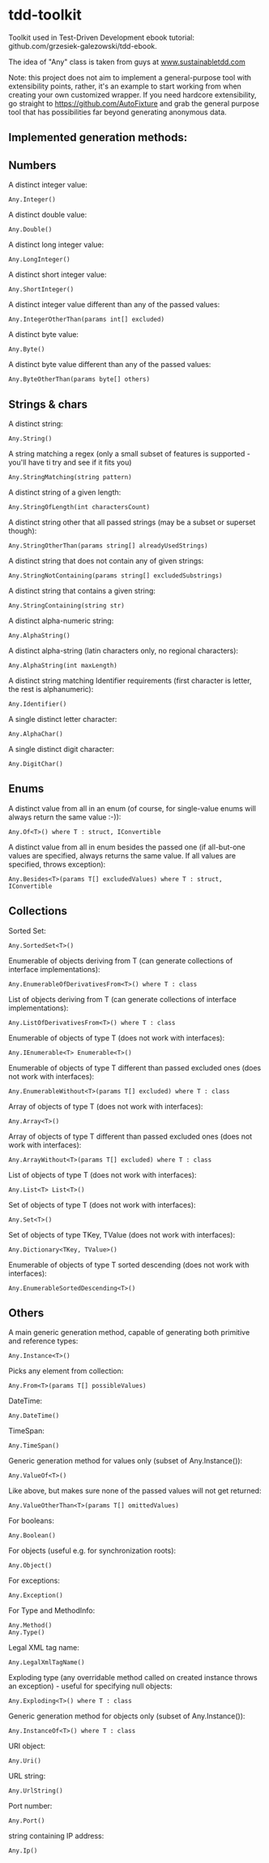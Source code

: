tdd-toolkit
===========

Toolkit used in Test-Driven Development ebook tutorial: github.com/grzesiek-galezowski/tdd-ebook.

The idea of "Any" class is taken from guys at www.sustainabletdd.com

Note: this project does not aim to implement a general-purpose tool with extensibility points, rather, it's an example to start working from when creating your own customized wrapper. If you need hardcore extensibility, go straight to https://github.com/AutoFixture and grab the general purpose tool that has possibilities far beyond generating anonymous data.

Implemented generation methods:
-

Numbers
-

A distinct integer value:  

    Any.Integer()
    
A distinct double value:  
    
    Any.Double()
    
A distinct long integer value:  
    
    Any.LongInteger()
    
A distinct short integer value:      
    
    Any.ShortInteger()
    
A distinct integer value different than any of the passed values:  
    
    Any.IntegerOtherThan(params int[] excluded)
    
A distinct byte value:
    
    Any.Byte()
    
A distinct byte value different than any of the passed values:      
    
    Any.ByteOtherThan(params byte[] others)

Strings & chars
-

A distinct string:

    Any.String()
    
A string matching a regex (only a small subset of features is supported - you'll have ti try and see if it fits you)
    
    Any.StringMatching(string pattern)
    
A distinct string of a given length:
    
    Any.StringOfLength(int charactersCount)
    
A distinct string other that all passed strings (may be a subset or superset though):
    
    Any.StringOtherThan(params string[] alreadyUsedStrings)
    
A distinct string that does not contain any of given strings:
    
    Any.StringNotContaining(params string[] excludedSubstrings)
    
A distinct string that contains a given string:
    
    Any.StringContaining(string str)
    
A distinct alpha-numeric string:
    
    Any.AlphaString()
    
A distinct alpha-string (latin characters only, no regional characters):
    
    Any.AlphaString(int maxLength)
    
A distinct string matching Identifier requirements (first character is letter, the rest is alphanumeric):
    
    Any.Identifier()
    
A single distinct letter character:
    
    Any.AlphaChar()
    
A single distinct digit character:
    
    Any.DigitChar()

Enums
-

A distinct value from all in an enum (of course, for single-value enums will always return the same value :-)):

    Any.Of<T>() where T : struct, IConvertible
    
A distinct value from all in enum besides the passed one (if all-but-one values are specified, always returns the same value. If all values are specified, throws exception):
    
    Any.Besides<T>(params T[] excludedValues) where T : struct, IConvertible
    
Collections
-

Sorted Set:

    Any.SortedSet<T>()
    
Enumerable of objects deriving from T (can generate collections of interface implementations):
    
    Any.EnumerableOfDerivativesFrom<T>() where T : class
    
List of objects deriving from T (can generate collections of interface implementations):    
    
    Any.ListOfDerivativesFrom<T>() where T : class
    
Enumerable of objects of type T (does not work with interfaces):
    
    Any.IEnumerable<T> Enumerable<T>()
    
Enumerable of objects of type T different than passed excluded ones (does not work with interfaces):

    Any.EnumerableWithout<T>(params T[] excluded) where T : class
    
Array of objects of type T (does not work with interfaces):

    Any.Array<T>()
    
Array of objects of type T different than passed excluded ones (does not work with interfaces):
    
    Any.ArrayWithout<T>(params T[] excluded) where T : class
    
List of objects of type T (does not work with interfaces):
    
    Any.List<T> List<T>()
    
Set of objects of type T (does not work with interfaces):
    
    Any.Set<T>()
    
Set of objects of type TKey, TValue (does not work with interfaces):    
    
    Any.Dictionary<TKey, TValue>()
    
Enumerable of objects of type T sorted descending (does not work with interfaces):
    
    Any.EnumerableSortedDescending<T>()

Others
-

A main generic generation method, capable of generating both primitive and reference types:

    Any.Instance<T>()

Picks any element from collection:
    
    Any.From<T>(params T[] possibleValues)
    
DateTime:

    Any.DateTime()
    
TimeSpan:

    Any.TimeSpan()
    
Generic generation method for values only (subset of Any.Instance<T>()):  

    Any.ValueOf<T>()

Like above, but makes sure none of the passed values will not get returned:

    Any.ValueOtherThan<T>(params T[] omittedValues)

For booleans:    
    
    Any.Boolean()
    
For objects (useful e.g. for synchronization roots):    
    
    Any.Object()

For exceptions:

    Any.Exception()

For Type and MethodInfo:

    Any.Method()
    Any.Type()

Legal XML tag name:

    Any.LegalXmlTagName()
    
Exploding type (any overridable method called on created instance throws an exception) - useful for specifying null objects:
    
    Any.Exploding<T>() where T : class
    
Generic generation method for objects only (subset of Any.Instance<T>()):      
    
    Any.InstanceOf<T>() where T : class
    
URI object:
    
    Any.Uri()
    
URL string:
    
    Any.UrlString()
    
Port number:
    
    Any.Port()
    
string containing IP address:

    Any.Ip()
